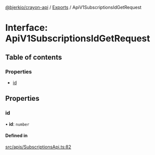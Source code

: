 [@bjerkio/crayon-api](../README.md) / [Exports](../modules.md) / ApiV1SubscriptionsIdGetRequest

# Interface: ApiV1SubscriptionsIdGetRequest

## Table of contents

### Properties

- [id](ApiV1SubscriptionsIdGetRequest.md#id)

## Properties

### id

• **id**: `number`

#### Defined in

[src/apis/SubscriptionsApi.ts:82](https://github.com/bjerkio/crayon-api-js/blob/22cd66d/src/apis/SubscriptionsApi.ts#L82)
